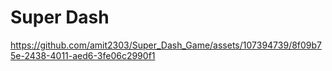 # Super Dash


https://github.com/amit2303/Super_Dash_Game/assets/107394739/8f09b75e-2438-4011-aed6-3fe06c2990f1

